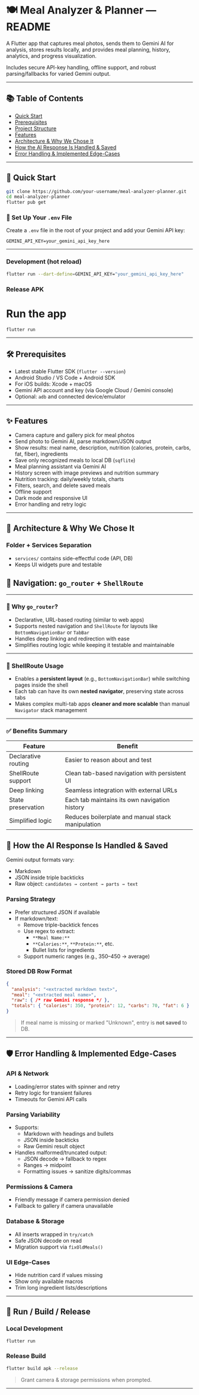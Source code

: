 # 🍽️ Meal Analyzer & Planner — README

A Flutter app that captures meal photos, sends them to Gemini AI for analysis, stores results locally, and provides meal planning, history, analytics, and progress visualization.

Includes secure API-key handling, offline support, and robust parsing/fallbacks for varied Gemini output.

---

## 📚 Table of Contents

- [Quick Start](#quick-start)
- [Prerequisites](#prerequisites)
- [Project Structure](#project-structure)
- [Features](#features)
- [Architecture & Why We Chose It](#architecture--why-we-chose-it)
- [How the AI Response Is Handled & Saved](#how-the-ai-response-is-handled--saved)
- [Error Handling & Implemented Edge-Cases](#error-handling--implemented-edge-cases)

---


## 🚀 Quick Start

```bash
git clone https://github.com/your-username/meal-analyzer-planner.git
cd meal-analyzer-planner
flutter pub get
```

### 🔐 Set Up Your `.env` File

Create a `.env` file in the root of your project and add your Gemini API key:

```
GEMINI_API_KEY=your_gemini_api_key_here
```

---


### Development (hot reload)

```bash
flutter run --dart-define=GEMINI_API_KEY="your_gemini_api_key_here"
```

### Release APK


# Run the app
```bash
flutter run
```
---

## 🛠️ Prerequisites

- Latest stable Flutter SDK (`flutter --version`)
- Android Studio / VS Code + Android SDK
- For iOS builds: Xcode + macOS
- Gemini API account and key (via Google Cloud / Gemini console)
- Optional: `adb` and connected device/emulator

---


## ✨ Features

- Camera capture and gallery pick for meal photos
- Send photo to Gemini AI, parse markdown/JSON output
- Show results: meal name, description, nutrition (calories, protein, carbs, fat, fiber), ingredients
- Save only recognized meals to local DB (`sqflite`)
- Meal planning assistant via Gemini AI
- History screen with image previews and nutrition summary
- Nutrition tracking: daily/weekly totals, charts
- Filters, search, and delete saved meals
- Offline support
- Dark mode and responsive UI
- Error handling and retry logic

---

## 🧠 Architecture & Why We Chose It

### Folder + Services Separation

- `services/` contains side-effectful code (API, DB)
- Keeps UI widgets pure and testable

## 🧭 Navigation: `go_router` + `ShellRoute`

---

### 🚀 Why `go_router`?

- Declarative, URL-based routing (similar to web apps)
- Supports nested navigation and `ShellRoute` for layouts like `BottomNavigationBar` or `TabBar`
- Handles deep linking and redirection with ease
- Simplifies routing logic while keeping it testable and maintainable

---

### 🧱 ShellRoute Usage

- Enables a **persistent layout** (e.g., `BottomNavigationBar`) while switching pages inside the shell
- Each tab can have its own **nested navigator**, preserving state across tabs
- Makes complex multi-tab apps **cleaner and more scalable** than manual `Navigator` stack management

---

### ✅ Benefits Summary

| Feature                     | Benefit                                                  |
|----------------------------|-----------------------------------------------------------|
| Declarative routing        | Easier to reason about and test                           |
| ShellRoute support         | Clean tab-based navigation with persistent UI             |
| Deep linking               | Seamless integration with external URLs                   |
| State preservation         | Each tab maintains its own navigation history             |
| Simplified logic           | Reduces boilerplate and manual stack manipulation         |

## 🤖 How the AI Response Is Handled & Saved

Gemini output formats vary:

- Markdown
- JSON inside triple backticks
- Raw object: `candidates → content → parts → text`

### Parsing Strategy

- Prefer structured JSON if available
- If markdown/text:
  - Remove triple-backtick fences
  - Use regex to extract:
    - `**Meal Name:**`
    - `**Calories:**`, `**Protein:**`, etc.
    - Bullet lists for ingredients
  - Support numeric ranges (e.g., 350–450 → average)

### Stored DB Row Format

```json
{
  "analysis": "<extracted markdown text>",
  "meal": "<extracted meal name>",
  "raw": { /* raw Gemini response */ },
  "totals": { "calories": 350, "protein": 12, "carbs": 70, "fat": 6 }
}
```

> If meal name is missing or marked "Unknown", entry is **not saved** to DB.

---

## 🛡️ Error Handling & Implemented Edge-Cases

### API & Network

- Loading/error states with spinner and retry
- Retry logic for transient failures
- Timeouts for Gemini API calls

### Parsing Variability

- Supports:
  - Markdown with headings and bullets
  - JSON inside backticks
  - Raw Gemini result object
- Handles malformed/truncated output:
  - JSON decode → fallback to regex
  - Ranges → midpoint
  - Formatting issues → sanitize digits/commas

### Permissions & Camera

- Friendly message if camera permission denied
- Fallback to gallery if camera unavailable

### Database & Storage

- All inserts wrapped in `try/catch`
- Safe JSON decode on read
- Migration support via `fixOldMeals()`

### UI Edge-Cases

- Hide nutrition card if values missing
- Show only available macros
- Trim long ingredient lists/descriptions

---

## 🧪 Run / Build / Release

### Local Development

```bash
flutter run
```

### Release Build

```bash
flutter build apk --release
```


> Grant camera & storage permissions when prompted.

---

